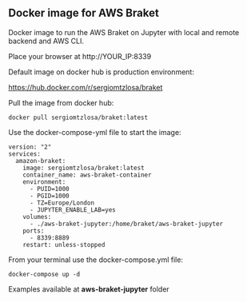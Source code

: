 ## Docker image for AWS Braket

Docker image to run the AWS Braket on Jupyter with local and remote backend and AWS CLI.

Place your browser at http://YOUR_IP:8339

Default image on docker hub is production environment:

https://hub.docker.com/r/sergiomtzlosa/braket

Pull the image from docker hub:

```
docker pull sergiomtzlosa/braket:latest
```

Use the docker-compose-yml file to start the image:

```
version: "2"
services:
  amazon-braket:
    image: sergiomtzlosa/braket:latest
    container_name: aws-braket-container
    environment:
      - PUID=1000
      - PGID=1000
      - TZ=Europe/London
      - JUPYTER_ENABLE_LAB=yes
    volumes:
      - ./aws-braket-jupyter:/home/braket/aws-braket-jupyter
    ports:
      - 8339:8889
    restart: unless-stopped
```

From your terminal use the docker-compose.yml file:

```
docker-compose up -d
```

Examples available at **aws-braket-jupyter** folder
